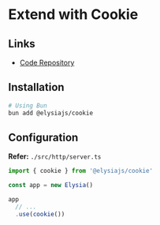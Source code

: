 # Extend with Cookie

## Links

- [Code Repository](https://github.com/elysiajs/elysia-cookie)

## Installation

```sh
# Using Bun
bun add @elysiajs/cookie
```

## Configuration

**Refer:** `./src/http/server.ts`

```ts
import { cookie } from '@elysiajs/cookie'

const app = new Elysia()

app
  // ...
  .use(cookie())
```
